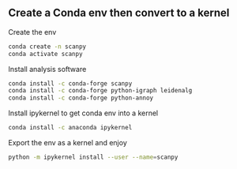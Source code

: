 ## Create a Conda env then convert to a kernel

Create the env
```sh
conda create -n scanpy
conda activate scanpy
```

Install analysis software
```sh
conda install -c conda-forge scanpy
conda install -c conda-forge python-igraph leidenalg
conda install -c conda-forge python-annoy
```

Install ipykernel to get conda env into a kernel
```sh
conda install -c anaconda ipykernel
```

Export the env as a kernel and enjoy
```sh
python -m ipykernel install --user --name=scanpy
```
